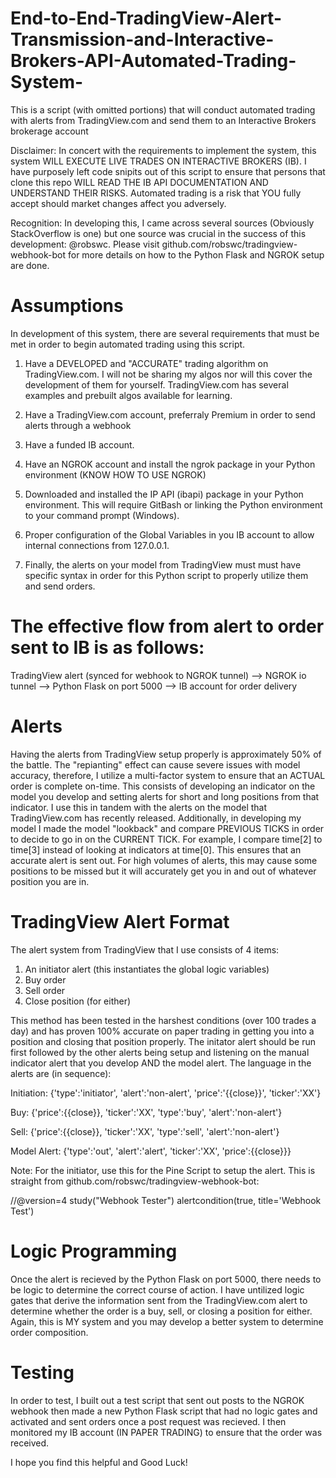 # End-to-End-TradingView-Alert-Transmission-and-Interactive-Brokers-API-Automated-Trading-System-
This is a script (with omitted portions) that will conduct automated trading with alerts from TradingView.com and send them to an Interactive Brokers brokerage account


Disclaimer: In concert with the requirements to implement the system, this system WILL EXECUTE LIVE TRADES ON INTERACTIVE BROKERS (IB). 
I have purposely left code snipits out of this script to ensure that persons that clone this repo WILL READ THE IB API DOCUMENTATION
AND UNDERSTAND THEIR RISKS. Automated trading is a risk that YOU fully accept should market changes affect you adversely. 


Recognition: In developing this, I came across several sources (Obviously StackOverflow is one) but one source was crucial in the success of this development: @robswc.
Please visit github.com/robswc/tradingview-webhook-bot for more details on how to the Python Flask and NGROK setup are done. 


# Assumptions

In development of this system, there are several requirements that must be met in order to begin automated trading using this script. 

1. Have a DEVELOPED and "ACCURATE" trading algorithm on TradingView.com. I will not be sharing my algos nor will this cover the development of them for yourself.
TradingView.com has several examples and prebuilt algos available for learning. 

2. Have a TradingView.com account, preferraly Premium in order to send alerts through a webhook

3. Have a funded IB account. 

4. Have an NGROK account and install the ngrok package in your Python environment (KNOW HOW TO USE NGROK)

5. Downloaded and installed the IP API (ibapi) package in your Python environment. This will require GitBash or linking the Python environment to your 
command prompt (Windows). 

6. Proper configuration of the Global Variables in you IB account to allow internal connections from 127.0.0.1.

7. Finally, the alerts on your model from TradingView must must have specific syntax in order for this Python script to properly utilize 
them and send orders. 



# The effective flow from alert to order sent to IB is as follows:

TradingView alert (synced for webhook to NGROK tunnel) --> NGROK io tunnel --> Python Flask on port 5000 --> IB account for order delivery



# Alerts

Having the alerts from TradingView setup properly is approximately 50% of the battle. The "repianting" effect can cause severe issues
with model accuracy, therefore, I utilize a multi-factor system to ensure that an ACTUAL order is complete on-time. This consists of 
developing an indicator on the model you develop and setting alerts for short and long positions from that indicator. I use this in 
tandem with the alerts on the model that TradingView.com has recently released. Additionally, in developing my model I made the model 
"lookback" and compare PREVIOUS TICKS in order to decide to go in on the CURRENT TICK. For example, I compare time[2] to time[3] instead 
of looking at indicators at time[0]. This ensures that an accurate alert is sent out. For high volumes of alerts, this may cause some 
positions to be missed but it will accurately get you in and out of whatever position you are in. 



# TradingView Alert Format

The alert system from TradingView that I use consists of 4 items:

1. An initiator alert (this instantiates the global logic variables)
2. Buy order 
3. Sell order
4. Close position (for either)

This method has been tested in the harshest conditions (over 100 trades a day) and has proven 100% accurate on paper trading in getting
you into a position and closing that position properly. The initator alert should be run first followed by the other alerts being setup
and listening on the manual indicator alert that you develop AND the model alert. The language in the alerts are (in sequence):

Initiation: {'type':'initiator', 'alert':'non-alert', 'price':'{{close}}', 'ticker':'XX'}

Buy: {'price':{{close}}, 'ticker':'XX', 'type':'buy', 'alert':'non-alert'}

Sell: {'price':{{close}}, 'ticker':'XX', 'type':'sell', 'alert':'non-alert'}

Model Alert: {'type':'out', 'alert':'alert', 'ticker':'XX', 'price':{{close}}}


Note: For the initiator, use this for the Pine Script to setup the alert. 
This is straight from github.com/robswc/tradingview-webhook-bot:

//@version=4
study("Webhook Tester")
alertcondition(true, title='Webhook Test')



# Logic Programming

Once the alert is recieved by the Python Flask on port 5000, there needs to be logic to determine the correct course of action. I have 
untilized logic gates that derive the information sent from the TradingView.com alert to determine whether the order is a buy, sell, 
or closing a position for either. Again, this is MY system and you may develop a better system to determine order composition.


# Testing 

In order to test, I built out a test script that sent out posts to the NGROK webhook then made a new Python Flask script that had no
logic gates and activated and sent orders once a post request was recieved. I then monitored my IB account (IN PAPER TRADING) to ensure
that the order was received. 




I hope you find this helpful and Good Luck!





